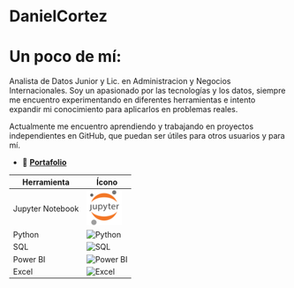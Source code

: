 # DanielCortez
# Un poco de mí:
Analista de Datos Junior y Lic. en Administracion y Negocios Internacionales. Soy un apasionado por las tecnologías y los datos, siempre me encuentro experimentando en diferentes herramientas e intento expandir mi conocimiento para aplicarlos en problemas reales.

Actualmente me encuentro aprendiendo y trabajando en proyectos independientes en GitHub, que puedan ser útiles para otros usuarios y para mí.

- 📂 **[Portafolio](https://github.com/DanielCortez94?tab=repositories)**

| Herramienta        | Ícono |
|--------------------|-------|
| Jupyter Notebook   | <img src="https://raw.githubusercontent.com/github/explore/main/topics/jupyter-notebook/jupyter-notebook.png" alt="Jupyter" width="64"> |
| Python             | <img src="https://img.icons8.com/color/48/000000/python.png" alt="Python" width="64"> |
| SQL                | <img src="https://img.icons8.com/ios-filled/50/000000/database.png" alt="SQL" width="64"> |
| Power BI           | <img src="https://img.icons8.com/color/48/000000/power-bi.png" alt="Power BI" width="64"> |
| Excel              | <img src="https://img.icons8.com/color/48/000000/microsoft-excel-2019.png" alt="Excel" width="64"> |


